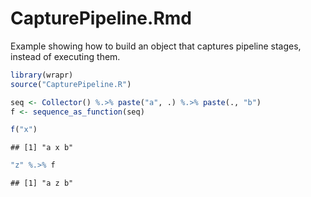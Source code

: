 CapturePipeline.Rmd
================

Example showing how to build an object that captures pipeline stages,
instead of executing them.

``` r
library(wrapr)
source("CapturePipeline.R")
```

``` r
seq <- Collector() %.>% paste("a", .) %.>% paste(., "b")
f <- sequence_as_function(seq)
```

``` r
f("x")
```

    ## [1] "a x b"

``` r
"z" %.>% f
```

    ## [1] "a z b"
